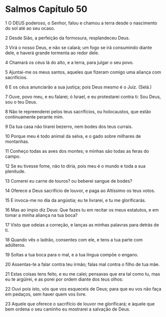 # Salmos Capítulo 50

1	O DEUS poderoso, o Senhor, falou e chamou a terra desde o nascimento do sol até ao seu ocaso.

2	Desde Sião, a perfeição da formosura, resplandeceu Deus.

3	Virá o nosso Deus, e não se calará; um fogo se irá consumindo diante dele, e haverá grande tormenta ao redor dele.

4	Chamará os céus lá do alto, e a terra, para julgar o seu povo.

5	Ajuntai-me os meus santos, aqueles que fizeram comigo uma aliança com sacrifícios.

6	E os céus anunciarão a sua justiça; pois Deus mesmo é o Juiz. (Selá.)

7	Ouve, povo meu, e eu falarei; ó Israel, e eu protestarei contra ti: Sou Deus, sou o teu Deus.

8	Não te repreenderei pelos teus sacrifícios, ou holocaustos, que estão continuamente perante mim.

9	Da tua casa não tirarei bezerro, nem bodes dos teus currais.

10	Porque meu é todo animal da selva, e o gado sobre milhares de montanhas.

11	Conheço todas as aves dos montes; e minhas são todas as feras do campo.

12	Se eu tivesse fome, não to diria, pois meu é o mundo e toda a sua plenitude.

13	Comerei eu carne de touros? ou beberei sangue de bodes?

14	Oferece a Deus sacrifício de louvor, e paga ao Altíssimo os teus votos.

15	E invoca-me no dia da angústia; eu te livrarei, e tu me glorificarás.

16	Mas ao ímpio diz Deus: Que fazes tu em recitar os meus estatutos, e em tomar a minha aliança na tua boca?

17	Visto que odeias a correção, e lanças as minhas palavras para detrás de ti.

18	Quando vês o ladrão, consentes com ele, e tens a tua parte com adúlteros.

19	Soltas a tua boca para o mal, e a tua língua compõe o engano.

20	Assentas-te a falar contra teu irmão; falas mal contra o filho de tua mãe.

21	Estas coisas tens feito, e eu me calei; pensavas que era tal como tu, mas eu te argüirei, e as porei por ordem diante dos teus olhos:

22	Ouvi pois isto, vós que vos esqueceis de Deus; para que eu vos não faça em pedaços, sem haver quem vos livre.

23	Aquele que oferece o sacrifício de louvor me glorificará; e àquele que bem ordena o seu caminho eu mostrarei a salvação de Deus.

